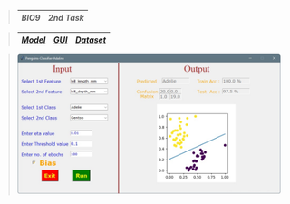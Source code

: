 > | ***BIO9*** | ***2nd Task*** |
> | :-: | :-: |

> | <a href="Model.ipynb">***Model***</a> | <a href="GUI.ipynb">***GUI***</a> | <a href="penguins.csv">***Dataset***</a> |
> | :-: | :-: | :-: |

> <img src="DEMO.png">
